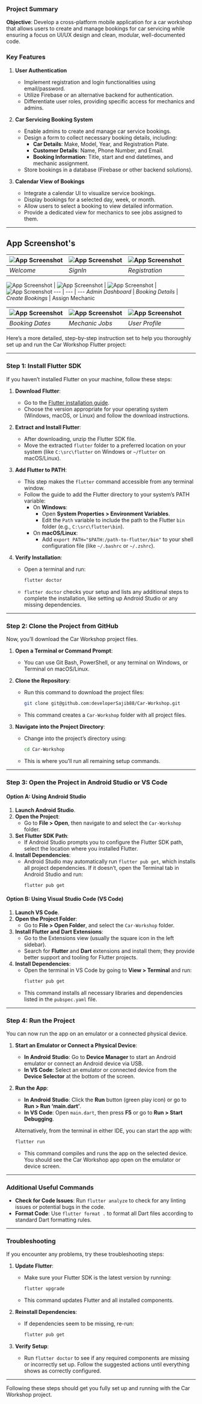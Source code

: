 
### Project Summary

**Objective**: Develop a cross-platform mobile application for a car workshop that allows users to create and manage bookings for car servicing while ensuring a focus on UI/UX design and clean, modular, well-documented code.

### Key Features

1. **User Authentication**
   - Implement registration and login functionalities using email/password.
   - Utilize Firebase or an alternative backend for authentication.
   - Differentiate user roles, providing specific access for mechanics and admins.

2. **Car Servicing Booking System**
   - Enable admins to create and manage car service bookings.
   - Design a form to collect necessary booking details, including:
     - **Car Details**: Make, Model, Year, and Registration Plate.
     - **Customer Details**: Name, Phone Number, and Email.
     - **Booking Information**: Title, start and end datetimes, and mechanic assignment.
   - Store bookings in a database (Firebase or other backend solutions).

3. **Calendar View of Bookings**
   - Integrate a calendar UI to visualize service bookings.
   - Display bookings for a selected day, week, or month.
   - Allow users to select a booking to view detailed information.
   - Provide a dedicated view for mechanics to see jobs assigned to them.

---

## App Screenshot's

![App Screenshot](https://github.com/developerSajib88/Project-Screenshots/blob/main/Car%20Workshop/screen_1.png) | ![App Screenshot](https://github.com/developerSajib88/Project-Screenshots/blob/main/Car%20Workshop/screen_2.png) | ![App Screenshot](https://github.com/developerSajib88/Project-Screenshots/blob/main/Car%20Workshop/screen_3.png)
--- | --- | ---
*Welcome* | *SignIn* | *Registration*

![App Screenshot](https://github.com/developerSajib88/Project-Screenshots/blob/main/Car%20Workshop/screen_4.png) | ![App Screenshot](https://github.com/developerSajib88/Project-Screenshots/blob/main/Car%20Workshop/screen_5.png) | ![App Screenshot](https://github.com/developerSajib88/Project-Screenshots/blob/main/Car%20Workshop/screen_6.png) | ![App Screenshot](https://github.com/developerSajib88/Project-Screenshots/blob/main/Car%20Workshop/screen_11.png)
--- | --- | ---
*Admin Dashboard* | *Booking Details* | *Create Bookings* | Assign Mechanic


![App Screenshot](https://github.com/developerSajib88/Project-Screenshots/blob/main/Car%20Workshop/screen_7.png) | ![App Screenshot](https://github.com/developerSajib88/Project-Screenshots/blob/main/Car%20Workshop/screen_8.png) | ![App Screenshot](https://github.com/developerSajib88/Project-Screenshots/blob/main/Car%20Workshop/screen_9.png)
--- | --- | ---
*Booking Dates* | *Mechanic Jobs* | *User Profile*


Here’s a more detailed, step-by-step instruction set to help you thoroughly set up and run the Car Workshop Flutter project:

---

### Step 1: Install Flutter SDK
If you haven’t installed Flutter on your machine, follow these steps:

1. **Download Flutter**: 
   - Go to the [Flutter installation guide](https://docs.flutter.dev/get-started/install).
   - Choose the version appropriate for your operating system (Windows, macOS, or Linux) and follow the download instructions.
   
2. **Extract and Install Flutter**:
   - After downloading, unzip the Flutter SDK file. 
   - Move the extracted `flutter` folder to a preferred location on your system (like `C:\src\flutter` on Windows or `~/flutter` on macOS/Linux).

3. **Add Flutter to PATH**:
   - This step makes the `flutter` command accessible from any terminal window.
   - Follow the guide to add the Flutter directory to your system’s PATH variable:
      - On **Windows**: 
        - Open **System Properties > Environment Variables**.
        - Edit the `Path` variable to include the path to the Flutter `bin` folder (e.g., `C:\src\flutter\bin`).
      - On **macOS/Linux**:
        - Add `export PATH="$PATH:/path-to-flutter/bin"` to your shell configuration file (like `~/.bashrc` or `~/.zshrc`).

4. **Verify Installation**:
   - Open a terminal and run:
     ```bash
     flutter doctor
     ```
   - `flutter doctor` checks your setup and lists any additional steps to complete the installation, like setting up Android Studio or any missing dependencies.

---

### Step 2: Clone the Project from GitHub
Now, you’ll download the Car Workshop project files.

1. **Open a Terminal or Command Prompt**:
   - You can use Git Bash, PowerShell, or any terminal on Windows, or Terminal on macOS/Linux.

2. **Clone the Repository**:
   - Run this command to download the project files:
     ```bash
     git clone git@github.com:developerSajib88/Car-Workshop.git
     ```
   - This command creates a `Car-Workshop` folder with all project files.

3. **Navigate into the Project Directory**:
   - Change into the project’s directory using:
     ```bash
     cd Car-Workshop
     ```
   - This is where you’ll run all remaining setup commands.

---

### Step 3: Open the Project in Android Studio or VS Code

#### Option A: Using Android Studio
1. **Launch Android Studio**.
2. **Open the Project**:
   - Go to **File > Open**, then navigate to and select the `Car-Workshop` folder.
3. **Set Flutter SDK Path**:
   - If Android Studio prompts you to configure the Flutter SDK path, select the location where you installed Flutter.
4. **Install Dependencies**:
   - Android Studio may automatically run `flutter pub get`, which installs all project dependencies. If it doesn’t, open the Terminal tab in Android Studio and run:
     ```bash
     flutter pub get
     ```

#### Option B: Using Visual Studio Code (VS Code)
1. **Launch VS Code**.
2. **Open the Project Folder**:
   - Go to **File > Open Folder**, and select the `Car-Workshop` folder.
3. **Install Flutter and Dart Extensions**:
   - Go to the Extensions view (usually the square icon in the left sidebar).
   - Search for **Flutter** and **Dart** extensions and install them; they provide better support and tooling for Flutter projects.
4. **Install Dependencies**:
   - Open the terminal in VS Code by going to **View > Terminal** and run:
     ```bash
     flutter pub get
     ```
   - This command installs all necessary libraries and dependencies listed in the `pubspec.yaml` file.

---

### Step 4: Run the Project
You can now run the app on an emulator or a connected physical device.

1. **Start an Emulator or Connect a Physical Device**:
   - **In Android Studio**: Go to **Device Manager** to start an Android emulator or connect an Android device via USB.
   - **In VS Code**: Select an emulator or connected device from the **Device Selector** at the bottom of the screen.

2. **Run the App**:
   - **In Android Studio**: Click the **Run** button (green play icon) or go to **Run > Run ‘main.dart’**.
   - **In VS Code**: Open `main.dart`, then press **F5** or go to **Run > Start Debugging**.

   Alternatively, from the terminal in either IDE, you can start the app with:
   ```bash
   flutter run
   ```
   - This command compiles and runs the app on the selected device. You should see the Car Workshop app open on the emulator or device screen.

---

### Additional Useful Commands
- **Check for Code Issues**: Run `flutter analyze` to check for any linting issues or potential bugs in the code.
- **Format Code**: Use `flutter format .` to format all Dart files according to standard Dart formatting rules.

---

### Troubleshooting
If you encounter any problems, try these troubleshooting steps:

1. **Update Flutter**:
   - Make sure your Flutter SDK is the latest version by running:
     ```bash
     flutter upgrade
     ```
   - This command updates Flutter and all installed components.

2. **Reinstall Dependencies**:
   - If dependencies seem to be missing, re-run:
     ```bash
     flutter pub get
     ```

3. **Verify Setup**:
   - Run `flutter doctor` to see if any required components are missing or incorrectly set up. Follow the suggested actions until everything shows as correctly configured.

---

Following these steps should get you fully set up and running with the Car Workshop project.

